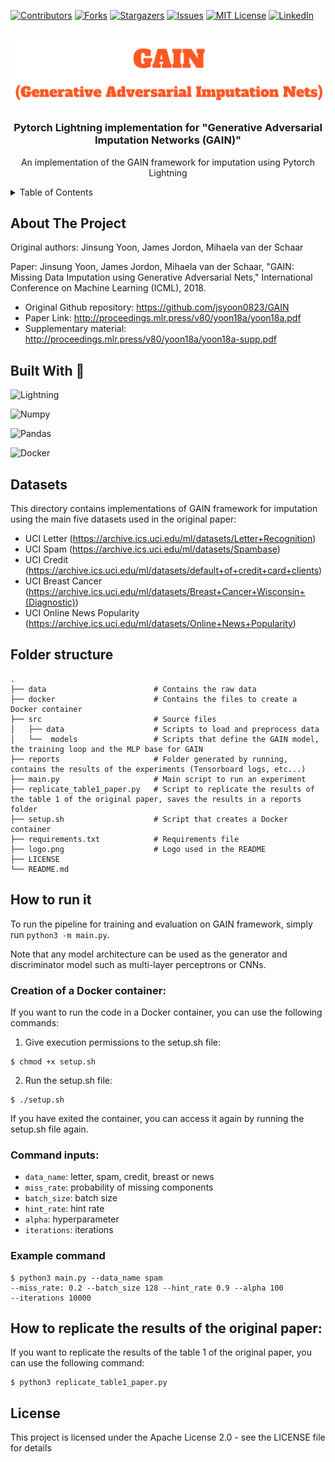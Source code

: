 [![Contributors][contributors-shield]][contributors-url]
[![Forks][forks-shield]][forks-url]
[![Stargazers][stars-shield]][stars-url]
[![Issues][issues-shield]][issues-url]
[![MIT License][license-shield]][license-url]
[![LinkedIn][linkedin-shield]][linkedin-url]

<!-- PROJECT LOGO -->
<br />
<div align="center">
  <a href="https://github.com/javiersgjavi/GAIN-Pytorch-Lightning">
    <img src="logo.png"  alt="Logo" >
  </a>

  <h3 align="center">Pytorch Lightning implementation for "Generative Adversarial Imputation Networks (GAIN)"</h3>

  <p align="center">
    An implementation of the GAIN framework for imputation using Pytorch Lightning
    <br />
  </p>
</div>



<!-- TABLE OF CONTENTS -->
<details>
  <summary>Table of Contents</summary>
  <ol>
    <li>
      <a href="#about-the-project">About The Project</a>
    </li>
    <li><a href="#built-with">Built With</a></li>
    <li>
      <a href="#datasets">Datasets</a>
    </li>
    <li>
      <a href="#getting-started">Folder structure</a>
    </li>
    <li><a href="#how-to-run-it">How to run it</a></li>
    <ul>
      <li><a href="#creation-of-a-docker-container">Creation of a Docker container</a></li>
      <li><a href="#command-inputs">Command inputs</a></li>
      <li><a href="#example-command">Example command</a></li>
    </ul>
    <li><a href="#how-to-replicate-the-results-of-the-original-paper">How to replicate the results of the original paper</a></li>
    <li><a href="#license">License</a></li>
  </ol>
</details>


<a name="about-the-project"/>

## About The Project

Original authors: Jinsung Yoon, James Jordon, Mihaela van der Schaar

Paper: Jinsung Yoon, James Jordon, Mihaela van der Schaar, 
"GAIN: Missing Data Imputation using Generative Adversarial Nets," 
International Conference on Machine Learning (ICML), 2018.

- Original Github repository: https://github.com/jsyoon0823/GAIN
- Paper Link: http://proceedings.mlr.press/v80/yoon18a/yoon18a.pdf
- Supplementary material: http://proceedings.mlr.press/v80/yoon18a/yoon18a-supp.pdf

<a name="built-with"/>

## Built With :hammer:
![Lightning](https://img.shields.io/badge/PyTorch%20Lightning-792EE5.svg?style=for-the-badge&logo=PyTorch-Lightning&logoColor=white)

![Numpy](https://img.shields.io/badge/Numpy-777BB4.svg?style=for-the-badge&logo=Numpy&logoColor=white)

![Pandas](https://img.shields.io/badge/Pandas-2C2D72.svg?style=for-the-badge&logo=Pandas&logoColor=white)

![Docker](https://img.shields.io/badge/Docker-2496ED.svg?style=for-the-badge&logo=Docker&logoColor=white)




<a name="datasets"/>

## Datasets
This directory contains implementations of GAIN framework for imputation
using the main five datasets used in the original paper:

-   UCI Letter (https://archive.ics.uci.edu/ml/datasets/Letter+Recognition)
-   UCI Spam (https://archive.ics.uci.edu/ml/datasets/Spambase)
-   UCI Credit (https://archive.ics.uci.edu/ml/datasets/default+of+credit+card+clients)
-   UCI Breast Cancer (https://archive.ics.uci.edu/ml/datasets/Breast+Cancer+Wisconsin+(Diagnostic))
-   UCI Online News Popularity (https://archive.ics.uci.edu/ml/datasets/Online+News+Popularity)

<a name="folder-structure"/>

## Folder structure

    .
    ├── data                        # Contains the raw data
    ├── docker                      # Contains the files to create a Docker container
    ├── src                         # Source files 
    │   ├── data                    # Scripts to load and preprocess data
    │   └──  models                 # Scripts that define the GAIN model, the training loop and the MLP base for GAIN
    ├── reports                     # Folder generated by running, contains the results of the experiments (Tensorboard logs, etc...)
    ├── main.py                     # Main script to run an experiment
    ├── replicate_table1_paper.py   # Script to replicate the results of the table 1 of the original paper, saves the results in a reports folder
    ├── setup.sh                    # Script that creates a Docker container
    ├── requirements.txt            # Requirements file
    ├── logo.png                    # Logo used in the README
    ├── LICENSE
    └── README.md

<a name="how-to-run-it"/>

## How to run it

To run the pipeline for training and evaluation on GAIN framework, simply run 
``python3 -m main.py``.

Note that any model architecture can be used as the generator and 
discriminator model such as multi-layer perceptrons or CNNs. 


<a name="creation-of-a-docker-container"/>

### Creation of a Docker container:

If you want to run the code in a Docker container, you can use the following commands:

1. Give execution permissions to the setup.sh file:
```shell
$ chmod +x setup.sh
```
2. Run the setup.sh file:

```shell
$ ./setup.sh
```

If you have exited the container, you can access it again by running the setup.sh file again.

<a name="command-inputs"/>

### Command inputs:

-   ``data_name``: letter, spam, credit, breast or news
-   ``miss_rate``: probability of missing components
-   ``batch_size``: batch size
-   ``hint_rate``: hint rate
-   ``alpha``: hyperparameter
-   ``iterations``: iterations

<a name="example-command"/>

### Example command

```shell
$ python3 main.py --data_name spam 
--miss_rate: 0.2 --batch_size 128 --hint_rate 0.9 --alpha 100
--iterations 10000
```

<a name="how-to-replicate-the-results-of-the-original-paper"/>

## How to replicate the results of the original paper:

If you want to replicate the results of the table 1 of the original paper, you can use the following command:

```shell
$ python3 replicate_table1_paper.py
```

## License
This project is licensed under the Apache License 2.0 - see the LICENSE file for details


[contributors-shield]: https://img.shields.io/github/contributors/javiersgjavi/GAIN-Pytorch-Lightning.svg?style=for-the-badge
[contributors-url]: https://github.com/javiersgjavi/GAIN-Pytorch-Lightning/graphs/contributors
[forks-shield]: https://img.shields.io/github/forks/javiersgjavi/GAIN-Pytorch-Lightning.svg?style=for-the-badge
[forks-url]: https://github.com/javiersgjavi/GAIN-Pytorch-Lightning/network/members
[stars-shield]: https://img.shields.io/github/stars/javiersgjavi/GAIN-Pytorch-Lightning.svg?style=for-the-badge
[stars-url]: https://github.com/javiersgjavi/GAIN-Pytorch-Lightning/stargazers
[issues-shield]: https://img.shields.io/github/issues/javiersgjavi/GAIN-Pytorch-Lightning.svg?style=for-the-badge
[issues-url]: https://github.com/javiersgjavi/GAIN-Pytorch-Lightning/issues
[license-shield]: https://img.shields.io/github/license/javiersgjavi/GAIN-Pytorch-Lightning.svg?style=for-the-badge
[license-url]: https://github.com/javiersgjavi/GAIN-Pytorch-Lightning/blob/master/LICENSE
[linkedin-shield]: https://img.shields.io/badge/-LinkedIn-black.svg?style=for-the-badge&logo=linkedin&colorB=555
[linkedin-url]: https://linkedin.com/in/javier-solis-garcia/